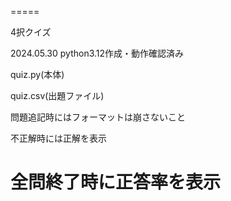 =====

4択クイズ

2024.05.30 python3.12作成・動作確認済み

quiz.py(本体)

quiz.csv(出題ファイル)

問題追記時にはフォーマットは崩さないこと

不正解時には正解を表示

全問終了時に正答率を表示
=====